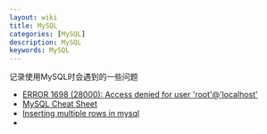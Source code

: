 ```yaml
---
layout: wiki
title: MySQL
categories: [MySQL]
description: MySQL
keywords: MySQL
---
```


记录使用MySQL时会遇到的一些问题

- [ERROR 1698 (28000): Access denied for user 'root'@'localhost'](https://stackoverflow.com/questions/39281594/error-1698-28000-access-denied-for-user-rootlocalhost)
- [MySQL Cheat Sheet](https://www.mysqltutorial.org/mysql-cheat-sheet.aspx)
- [Inserting multiple rows in mysql](https://stackoverflow.com/questions/6889065/inserting-multiple-rows-in-mysql)
- 

